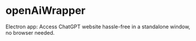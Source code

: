 # openAiWrapper
Electron app: Access ChatGPT website hassle-free in a standalone window, no browser needed.
